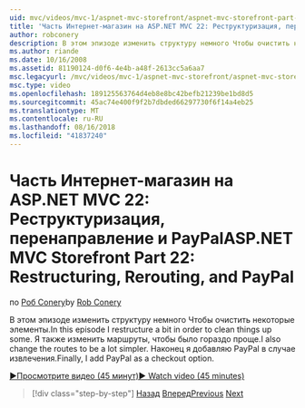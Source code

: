 ```yaml
---
uid: mvc/videos/mvc-1/aspnet-mvc-storefront/aspnet-mvc-storefront-part-22-restructuring-rerouting-and-paypal
title: 'Часть Интернет-магазин на ASP.NET MVC 22: Реструктуризация, перенаправление и PayPal | Документация Майкрософт'
author: robconery
description: В этом эпизоде изменить структуру немного Чтобы очистить некоторые элементы. Я также изменить маршруты, чтобы было гораздо проще. Наконец я добавить PayPal в качестве араметры извлечение...
ms.author: riande
ms.date: 10/16/2008
ms.assetid: 81190124-d0f6-4e4b-a48f-2613cc5a6aa7
msc.legacyurl: /mvc/videos/mvc-1/aspnet-mvc-storefront/aspnet-mvc-storefront-part-22-restructuring-rerouting-and-paypal
msc.type: video
ms.openlocfilehash: 189125563764d4eb8e8bc42befb21239be1bd8d5
ms.sourcegitcommit: 45ac74e400f9f2b7dbded66297730f6f14a4eb25
ms.translationtype: MT
ms.contentlocale: ru-RU
ms.lasthandoff: 08/16/2018
ms.locfileid: "41837240"
---
```

<a name="aspnet-mvc-storefront-part-22-restructuring-rerouting-and-paypal"></a><span data-ttu-id="46a08-105">Часть Интернет-магазин на ASP.NET MVC 22: Реструктуризация, перенаправление и PayPal</span><span class="sxs-lookup"><span data-stu-id="46a08-105">ASP.NET MVC Storefront Part 22: Restructuring, Rerouting, and PayPal</span></span>
====================
<span data-ttu-id="46a08-106">по [Роб Conery](https://github.com/robconery)</span><span class="sxs-lookup"><span data-stu-id="46a08-106">by [Rob Conery](https://github.com/robconery)</span></span>

<span data-ttu-id="46a08-107">В этом эпизоде изменить структуру немного Чтобы очистить некоторые элементы.</span><span class="sxs-lookup"><span data-stu-id="46a08-107">In this episode I restructure a bit in order to clean things up some.</span></span> <span data-ttu-id="46a08-108">Я также изменить маршруты, чтобы было гораздо проще.</span><span class="sxs-lookup"><span data-stu-id="46a08-108">I also change the routes to be a lot simpler.</span></span> <span data-ttu-id="46a08-109">Наконец я добавляю PayPal в случае извлечения.</span><span class="sxs-lookup"><span data-stu-id="46a08-109">Finally, I add PayPal as a checkout option.</span></span>

[<span data-ttu-id="46a08-110">&#9654;Просмотрите видео (45 минут)</span><span class="sxs-lookup"><span data-stu-id="46a08-110">&#9654; Watch video (45 minutes)</span></span>](https://channel9.msdn.com/Blogs/ASP-NET-Site-Videos/aspnet-mvc-storefront-part-22-restructuring-rerouting-and-paypal)

> [!div class="step-by-step"]
> <span data-ttu-id="46a08-111">[Назад](aspnet-mvc-storefront-part-21-order-manager-and-personalization.md)
> [Вперед](aspnet-mvc-storefront-part-23-getting-started-with-domain-driven-design.md)</span><span class="sxs-lookup"><span data-stu-id="46a08-111">[Previous](aspnet-mvc-storefront-part-21-order-manager-and-personalization.md)
[Next](aspnet-mvc-storefront-part-23-getting-started-with-domain-driven-design.md)</span></span>
